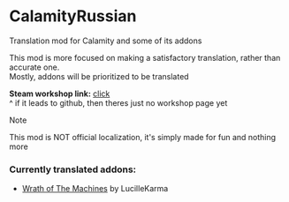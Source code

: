 # CalamityRussian
 Translation mod for Calamity and some of its addons

This mod is more focused on making a satisfactory translation, rather than accurate one.   
Mostly, addons will be prioritized to be translated


**Steam workshop link:** [click](https://github.com)   
^ if it leads to github, then theres just no workshop page yet


>[!NOTE]
>This mod is NOT official localization, it's simply made for fun and nothing more
### Currently translated addons:
- [Wrath of The Machines](https://github.com/LucilleKarma/WrathOfTheMachines) by LucilleKarma
